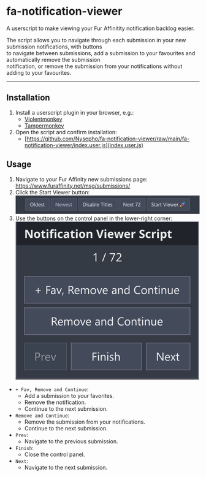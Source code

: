 
# fa-notification-viewer

A userscript to make viewing your Fur Affinitity notification backlog easier.

The script allows you to navigate through each submission in your new submission notifications, with buttons  
to navigate between submissions, add a submission to your favourites and automatically remove the submission   
notification, or remove the submission from your notifications without adding to your favourites.
  
---  

## Installation

1. Install a userscript plugin in your browser, e.g.:
   * [Violentmonkey](https://violentmonkey.github.io/)
   * [Tampermonkey](https://www.tampermonkey.net/)
2. Open the script and confirm installation: 
   * [https://github.com/Nysepho/fa-notification-viewer/raw/main/fa-notification-viewer/index.user.js](index.user.js)

## Usage
1. Navigate to your Fur Affinity new submissions page: https://www.furaffinity.net/msg/submissions/
2. Click the Start Viewer button:  
   ![Screenshot of the Start Viewer button added by the script.](./screenshots/start-viewer-button.png)
3. Use the buttons on the control panel in the lower-right corner:  
   ![Screenshot of the control panel added by the script.](./screenshots/control-panel.png)

* `+ Fav, Remove and Continue`:
  * Add a submission to your favorites.
  * Remove the notification.
  * Continue to the next submission.
* `Remove and Continue`:
  * Remove the submission from your notifications.
  * Continue to the next submission.
* `Prev`:
  * Navigate to the previous submission.
* `Finish`:
  * Close the control panel.
* `Next`:
  * Navigate to the next submission.

